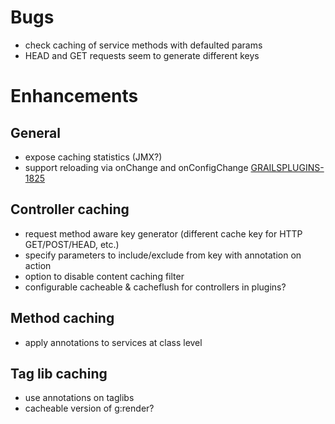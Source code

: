 # Bugs

* check caching of service methods with defaulted params
* HEAD and GET requests seem to generate different keys

# Enhancements

## General

* expose caching statistics (JMX?)
* support reloading via onChange and onConfigChange [GRAILSPLUGINS-1825][1825]

## Controller caching

* request method aware key generator (different cache key for HTTP GET/POST/HEAD, etc.)
* specify parameters to include/exclude from key with annotation on action
* option to disable content caching filter
* configurable cacheable & cacheflush for controllers in plugins?

## Method caching

* apply annotations to services at class level

## Tag lib caching

* use annotations on taglibs
* cacheable version of g:render?

[1825]:http://jira.codehaus.org/browse/GRAILSPLUGINS-1825